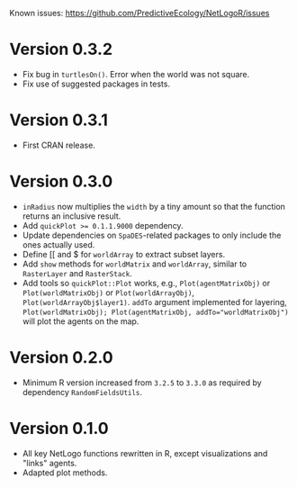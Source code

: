 Known issues: https://github.com/PredictiveEcology/NetLogoR/issues

Version 0.3.2
=============
* Fix bug in `turtlesOn()`. Error when the world was not square.
* Fix use of suggested packages in tests.

Version 0.3.1
=============
* First CRAN release.

Version 0.3.0
=============
* `inRadius` now multiplies the `width` by a tiny amount so that the function returns an inclusive result.
* Add `quickPlot >= 0.1.1.9000` dependency.
* Update dependencies on `SpaDES`-related packages to only include the ones actually used.
* Define [[ and $ for `worldArray` to extract subset layers.
* Add `show` methods for `worldMatrix` and `worldArray`, similar to `RasterLayer` and `RasterStack`.
* Add tools so `quickPlot::Plot` works, e.g., `Plot(agentMatrixObj)` or `Plot(worldMatrixObj)` or `Plot(worldArrayObj)`, `Plot(worldArrayObj$layer1)`. `addTo` argument implemented for layering, `Plot(worldMatrixObj); Plot(agentMatrixObj, addTo="worldMatrixObj")` will plot the agents on the map.

Version 0.2.0
=============
* Minimum R version increased from `3.2.5` to `3.3.0` as required by dependency `RandomFieldsUtils`.

Version 0.1.0
=============
* All key NetLogo functions rewritten in R, except visualizations and "links" agents.
* Adapted plot methods.
